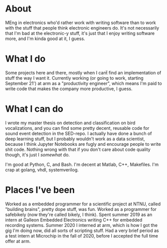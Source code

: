 # About

MEng in electronics who'd rather work with writing software than to work with the stuff that people think electronic engineers do.
It's not necessarily that I'm bad at the electronic-y stuff, it's just that I enjoy writing software more, and I'm kinda good at it, I guess.

# What I do

Some projects here and there, mostly when I canẗ find an implementation of stuff the way I want it.
Currently working (or going to work, starting September 21') at arm as a "productivity engineer", which means I'm paid to write code that makes the company more productive, I guess.

# What I can do

I wrote my master thesis on detection and classification on bird vocalizations, and you can find some pretty decent, reusable code for sound event detection in the SED-repo.
I actually have done a bunch of deep learning stuff, but I probably wouldn't work as a data scientist, because I think Jupyter Notebooks are fugly and encourage people to write shit code.
Nothing wrong with that if you don't care about code quality though, it's just I *somewhat* do.

I'm good at Python, C, and Bash.
I'm decent at Matlab, C++, Makefiles.
I'm crap at golang, vhdl, systemverilog.

# Places I've been

Worked as a embedded programmer for a scientific project at NTNU, called "building brains", pretty dope stuff, was fun.
Worked as a programmer for safebikely (now they're called bikely, I think).
Spent summer 2019 as an intern at Galleon Embedded Electronics writing C++ for embedded recording systems.
Summer 2020 I interned at arm, which is how I got the gig I'm doing now, did all sorts of scripting stuff.
Had a very brief period as a test intern at Microchip in the fall of 2020, before I accepted the full time offer at arm.
